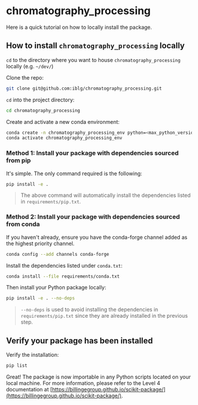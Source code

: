 # chromatography_processing

Here is a quick tutorial on how to locally install the package.

## How to install `chromatography_processing` locally

`cd` to the directory where you want to house `chromatography_processing` locally (e.g. `~/dev/`)

Clone the repo:

```bash
git clone git@github.com:iblg/chromatography_processing.git
```

`cd` into the project directory:

```bash
cd chromatography_processing
```

Create and activate a new conda environment:

```bash
conda create -n chromatography_processing_env python=<max_python_version>
conda activate chromatography_processing_env
```

### Method 1: Install your package with dependencies sourced from pip

It's simple. The only command required is the following:

```bash
pip install -e .
```

> The above command will automatically install the dependencies listed in `requirements/pip.txt`.

### Method 2: Install your package with dependencies sourced from conda

If you haven't already, ensure you have the conda-forge channel added as the highest priority channel.

```bash
conda config --add channels conda-forge
```

Install the dependencies listed under `conda.txt`:

```bash
conda install --file requirements/conda.txt
```

Then install your Python package locally:

```bash
pip install -e . --no-deps
```

> `--no-deps` is used to avoid installing the dependencies in `requirements/pip.txt` since they are already installed in the previous step.

## Verify your package has been installed

Verify the installation:

```bash
pip list
```

Great! The package is now importable in any Python scripts located on your local machine. For more information, please refer to the Level 4 documentation at [https://billingegroup.github.io/scikit-package/](https://billingegroup.github.io/scikit-package/).
